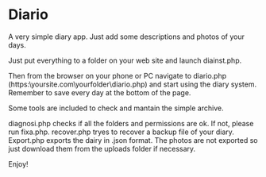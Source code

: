# Diario
A very simple diary app. Just add some descriptions and photos of your days.

Just put everything to a folder on your web site and launch diainst.php.

Then from the browser on your phone or PC navigate to diario.php (https:\\yoursite.com\yourfolder\diario.php) and start using the diary system.
Remember to save every day at the bottom of the page.

Some tools are included to check and mantain the simple archive.

diagnosi.php checks if all the folders and permissions are ok. If not, please run fixa.php.
recover.php tryes to recover a backup file of your diary.
Export.php exports the dairy in .json format.
The photos are not exported so just download them from the uploads folder if necessary.

Enjoy!

